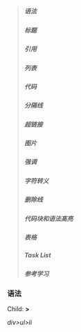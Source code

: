 ##  
> #####  语法
> #####  标题
> #####  引用
> #####  列表
> #####  代码
> #####  分隔线
> #####  超链接
> #####  图片
> #####  强调
> #####  字符转义
> #####  删除线
> #####  代码块和语法高亮
> #####  表格
> #####  Task List
> #####
> #####
> #####
> #####
> #####
> #####
> #####
> #####  参考学习


###  语法

Child: **>**

*div>ul>li*
```

```



























